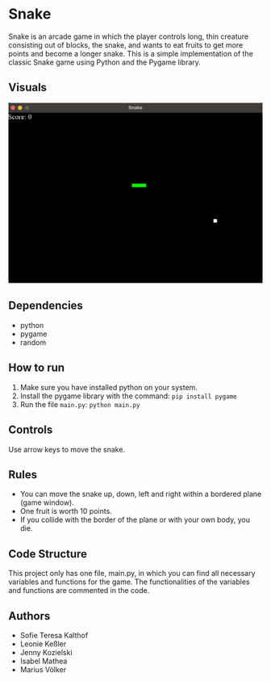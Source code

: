 # Snake

Snake is an arcade game in which the player controls long, thin creature consisting out of blocks, the snake, and wants
to eat fruits to get more points and become a longer snake.
This is a simple implementation of the classic Snake game using Python and the Pygame library.

## Visuals
![GamePicture.png](Visuals_Readme/GamePicture.png)

## Dependencies
- python
- pygame
- random

## How to run
1. Make sure you have installed python on your system.
2. Install the pygame library with the command: `pip install pygame`
3. Run the file `main.py`: `python main.py`

## Controls
Use arrow keys to move the snake.

## Rules
- You can move the snake up, down, left and right within a bordered plane (game window).
- One fruit is worth 10 points.
- If you collide with the border of the plane or with your own body, you die.

## Code Structure
This project only has one file, main.py, in which you can find all necessary variables and functions for the game.
The functionalities of the variables and functions are commented in the code.

## Authors
- Sofie Teresa Kalthof
- Leonie Keßler
- Jenny Kozielski
- Isabel Mathea
- Marius Völker
